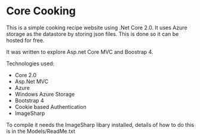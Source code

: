 # Core Cooking

This is a simple cooking recipe website using .Net Core 2.0. It uses Azure storage as the datastore by storing json files. This is done so it can be hosted for free.

It was written to explore Asp.net Core MVC and Boostrap 4.

Technologies used:
- Core 2.0 
- Asp.Net MVC 
- Azure
- Windows Azure Storage
- Bootstrap 4
- Cookie based Authentication
- ImageSharp


To compile it needs the ImageSharp libary installed, details of how to do this is in the Models/ReadMe.txt
